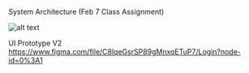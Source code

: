 System Architecture (Feb 7 Class Assignment)

![alt text](https://github.com/smparkin/NiTheCodersSay/blob/master/DeploymentDiagram1.jpg)


UI Prototype V2
https://www.figma.com/file/C8lqeGsrSP89gMnxqETuP7/Login?node-id=0%3A1
